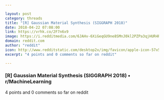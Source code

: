```yaml
---

layout: post
category: threads
title: "[R] Gaussian Material Synthesis (SIGGRAPH 2018)"
date: 2018-04-22 07:08:00
link: https://vrhk.co/2F7n6x9
image: https://i.redditmedia.com/6JAHv-6XiGeqGU9ne8SMnJ0kl2PZPa3qjHUR4RWA_7Y.jpg?w=320&s=0488f3065c2e6a7fcee08108d334e92d
domain: reddit.com
author: "reddit"
icon: http://www.redditstatic.com/desktop2x/img/favicon/apple-icon-57x57.png
excerpt: "4 points and 0 comments so far on reddit"

---
```


### [R] Gaussian Material Synthesis (SIGGRAPH 2018) • r/MachineLearning

4 points and 0 comments so far on reddit